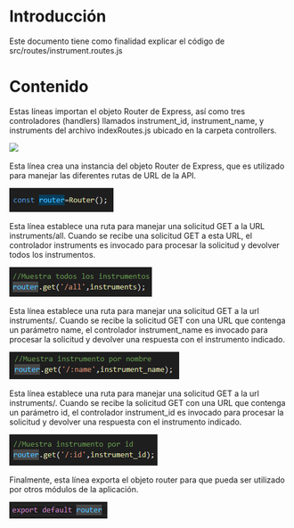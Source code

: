 ﻿# Introducción
Este documento tiene como finalidad explicar el código de src/routes/instrument.routes.js
# Contenido
Estas líneas importan el objeto Router de Express, así como tres controladores (handlers) llamados instrument\_id, instrument\_name, y instruments del archivo indexRoutes.js ubicado en la carpeta controllers.

![](Aspose.Words.d8bee1d2-5742-4506-89b8-3d9d2ebfb032.001.png)

Esta línea crea una instancia del objeto Router de Express, que es utilizado para manejar las diferentes rutas de URL de la API.

![](Aspose.Words.d8bee1d2-5742-4506-89b8-3d9d2ebfb032.002.png)

Esta línea establece una ruta para manejar una solicitud GET a la URL instruments/all. Cuando se recibe una solicitud GET a esta URL, el controlador instruments es invocado para procesar la solicitud y devolver todos los instrumentos.

![](Aspose.Words.d8bee1d2-5742-4506-89b8-3d9d2ebfb032.003.png)

Esta línea establece una ruta para manejar una solicitud GET a la url instruments/. Cuando se recibe la solicitud GET con una URL que contenga un parámetro name, el controlador instrument\_name es invocado para procesar la solicitud y devolver una respuesta con el instrumento indicado.

![](Aspose.Words.d8bee1d2-5742-4506-89b8-3d9d2ebfb032.004.png)

Esta línea establece una ruta para manejar una solicitud GET a la url instruments/. Cuando se recibe la solicitud GET con una URL que contenga un parámetro id, el controlador instrument\_id es invocado para procesar la solicitud y devolver una respuesta con el instrumento indicado.

![](Aspose.Words.d8bee1d2-5742-4506-89b8-3d9d2ebfb032.005.png)

Finalmente, esta línea exporta el objeto router para que pueda ser utilizado por otros módulos de la aplicación.

![](Aspose.Words.d8bee1d2-5742-4506-89b8-3d9d2ebfb032.006.png)
